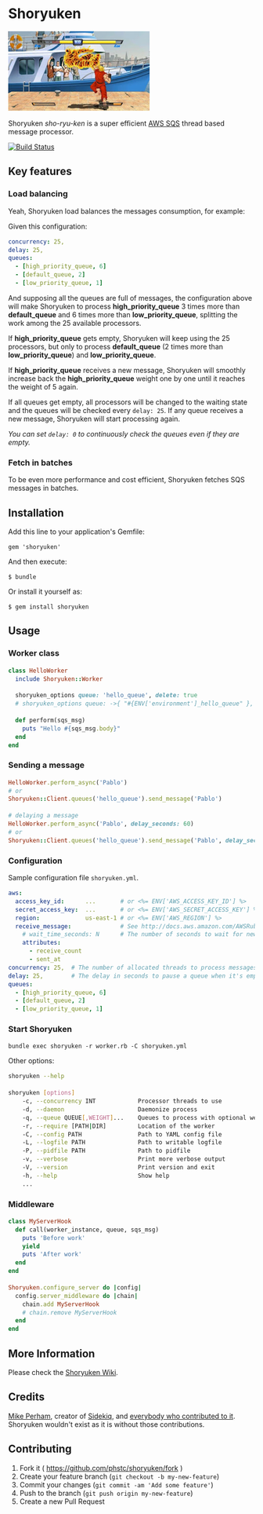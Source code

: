 # Shoryuken

![](shoryuken.jpg)

Shoryuken _sho-ryu-ken_ is a super efficient [AWS SQS](https://aws.amazon.com/sqs/) thread based message processor.

[![Build Status](https://travis-ci.org/phstc/shoryuken.svg)](https://travis-ci.org/phstc/shoryuken)

## Key features

### Load balancing

Yeah, Shoryuken load balances the messages consumption, for example:

Given this configuration:

```yaml
concurrency: 25,
delay: 25,
queues:
  - [high_priority_queue, 6]
  - [default_queue, 2]
  - [low_priority_queue, 1]
```

And supposing all the queues are full of messages, the configuration above will make Shoryuken to process **high_priority_queue** 3 times more than **default_queue** and 6 times more than **low_priority_queue**,
splitting the work among the 25 available processors.

If **high_priority_queue** gets empty, Shoryuken will keep using the 25 processors, but only to process **default_queue** (2 times more than **low_priority_queue**) and **low_priority_queue**.

If **high_priority_queue** receives a new message, Shoryuken will smoothly increase back the **high_priority_queue** weight one by one until it reaches the weight of 5 again.

If all queues get empty, all processors will be changed to the waiting state and the queues will be checked every `delay: 25`. If any queue receives a new message, Shoryuken will start processing again.

*You can set `delay: 0` to continuously check the queues even if they are empty.*

### Fetch in batches

To be even more performance and cost efficient, Shoryuken fetches SQS messages in batches.

## Installation

Add this line to your application's Gemfile:

    gem 'shoryuken'

And then execute:

    $ bundle

Or install it yourself as:

    $ gem install shoryuken

## Usage

### Worker class

```ruby
class HelloWorker
  include Shoryuken::Worker

  shoryuken_options queue: 'hello_queue', delete: true
  # shoryuken_options queue: ->{ "#{ENV['environment']_hello_queue" }, delete: true

  def perform(sqs_msg)
    puts "Hello #{sqs_msg.body}"
  end
end
```

### Sending a message

```ruby
HelloWorker.perform_async('Pablo')
# or
Shoryuken::Client.queues('hello_queue').send_message('Pablo')

# delaying a message
HelloWorker.perform_async('Pablo', delay_seconds: 60)
# or
Shoryuken::Client.queues('hello_queue').send_message('Pablo', delay_seconds: 60)
```

### Configuration

Sample configuration file `shoryuken.yml`.

```yaml
aws:
  access_key_id:      ...       # or <%= ENV['AWS_ACCESS_KEY_ID'] %>
  secret_access_key:  ...       # or <%= ENV['AWS_SECRET_ACCESS_KEY'] %>
  region:             us-east-1 # or <%= ENV['AWS_REGION'] %>
  receive_message:              # See http://docs.aws.amazon.com/AWSRubySDK/latest/AWS/SQS/Queue.html#receive_message-instance_method
    # wait_time_seconds: N      # The number of seconds to wait for new messages when polling. Defaults to the #wait_time_seconds defined on the queue
    attributes:
      - receive_count
      - sent_at
concurrency: 25,  # The number of allocated threads to process messages. Default 25
delay: 25,        # The delay in seconds to pause a queue when it's empty. Default 0
queues:
  - [high_priority_queue, 6]
  - [default_queue, 2]
  - [low_priority_queue, 1]
```

### Start Shoryuken

```shell
bundle exec shoryuken -r worker.rb -C shoryuken.yml
```

Other options:

```bash
shoryuken --help

shoryuken [options]
    -c, --concurrency INT            Processor threads to use
    -d, --daemon                     Daemonize process
    -q, --queue QUEUE[,WEIGHT]...    Queues to process with optional weights
    -r, --require [PATH|DIR]         Location of the worker
    -C, --config PATH                Path to YAML config file
    -L, --logfile PATH               Path to writable logfile
    -P, --pidfile PATH               Path to pidfile
    -v, --verbose                    Print more verbose output
    -V, --version                    Print version and exit
    -h, --help                       Show help
    ...
```

### Middleware

```ruby
class MyServerHook
  def call(worker_instance, queue, sqs_msg)
    puts 'Before work'
    yield
    puts 'After work'
  end
end

Shoryuken.configure_server do |config|
  config.server_middleware do |chain|
    chain.add MyServerHook
    # chain.remove MyServerHook
  end
end
```

## More Information

Please check the [Shoryuken Wiki](https://github.com/phstc/shoryuken/wiki).

## Credits

[Mike Perham](https://github.com/mperham), creator of [Sidekiq](https://github.com/mperham/sidekiq), and [everybody who contributed to it](https://github.com/mperham/sidekiq/graphs/contributors). Shoryuken wouldn't exist as it is without those contributions.

## Contributing

1. Fork it ( https://github.com/phstc/shoryuken/fork )
2. Create your feature branch (`git checkout -b my-new-feature`)
3. Commit your changes (`git commit -am 'Add some feature'`)
4. Push to the branch (`git push origin my-new-feature`)
5. Create a new Pull Request
